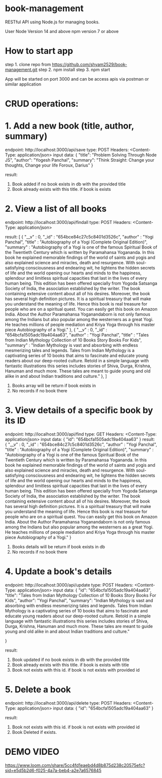 # book-management

RESTful API using Node.js for managing books.

User Node Version 14 and above
npm version 7 or above

# How to start app

step 1. clone repo from https://github.com/shyam2529/book-management.git
step 2. npm install
step 3. npm start

App will be started on port 3000 and can be access apis via postman or similar application


# CRUD operations: 

# 1. Add a new book (title, author, summary)

endpoint: http://localhost:3000/api/save
type: POST
Headers: <Content-Type: application/json>
input data: 
{
	"title": "Problem Solving Through Node JS", 
	"author": "Yogesh Panchal",
	"summary": "Think Straight: Change your thoughts, Change your life Foroux, Darius"
}

result:

1. Book added if no book exists in db with the provided title
2. Book already exists with this title. if book is exists

# 2. View a list of all books

endpoint: http://localhost:3000/api/findall
type: POST
Headers: <Content-Type: application/json>

result:
[
  {
    "__v" : 0,
    "_id" : "654bce84c27c5c8401d3526c",
    "author" : "Yogi Panchal",
    "title" : "Autobiography of a Yogi (Complete Original Edition)",
    "summary" : "Autobiography of a Yogi is one of the famous Spiritual Book of the Twentieth Century which is written by Paramahansa Yogananda. In this book he explained memorable findings of the world of saints and yogis and also explained science and miracles, death and resurgence. With soul-satisfying consciousness and endearing wit, he lightens the hidden secrets of life and the world opening our hearts and minds to the happiness, splendour and limitless spiritual capacities that last in the lives of every human being. This edition has been offered specially from Yogoda Satsanga Society of India, the association established by the writer. The book containing extensive content about all of his desires. Moreover, the book has several high definition pictures. It is a spiritual treasury that will make you understand the meaning of life. Hence this book is real treasure for people who are on a spiritual quest. You can easily get this book on Amazon India. About the Author Paramahansa Yoganandaborn is not only famous among the Indians but also popular among the westerners as a great Yogi. He teaches millions of people mediation and Kriya Yoga through his master piece Autobiography of a Yogi."
  },
  {
    "__v" : 0,
    "_id" : "654bcfa1505adc19a404aa63",
    "author" : "Yogi Panchal",
    "title" : "Tales from Indian Mythology Collection of 10 Books Story Books For Kids",
    "summary" : "Indian Mythology is vast and absorbing with endless mesmerizing tales and legends. Tales from Indian Mythology is a captivating series of 10 books that aims to fascinate and educate young readers about our deep-rooted culture. Retold in a simple language with fantastic illustrations this series includes stories of Shiva, Durga, Krishna, Hanuman and much more. These tales are meant to guide young and old alike in and about Indian traditions and culture."
  },
]
1. Books array will be return if book exists in
2. No records if no book there

# 3. View details of a specific book by its ID


endpoint: http://localhost:3000/api/find
type: GET
Headers: <Content-Type: application/json>
input data:
{
	"id": "654bcfa1505adc19a404aa63"
}
result:
  {
    "__v" : 0,
    "_id" : "654bce84c27c5c8401d3526c",
    "author" : "Yogi Panchal",
    "title" : "Autobiography of a Yogi (Complete Original Edition)",
    "summary" : "Autobiography of a Yogi is one of the famous Spiritual Book of the Twentieth Century which is written by Paramahansa Yogananda. In this book he explained memorable findings of the world of saints and yogis and also explained science and miracles, death and resurgence. With soul-satisfying consciousness and endearing wit, he lightens the hidden secrets of life and the world opening our hearts and minds to the happiness, splendour and limitless spiritual capacities that last in the lives of every human being. This edition has been offered specially from Yogoda Satsanga Society of India, the association established by the writer. The book containing extensive content about all of his desires. Moreover, the book has several high definition pictures. It is a spiritual treasury that will make you understand the meaning of life. Hence this book is real treasure for people who are on a spiritual quest. You can easily get this book on Amazon India. About the Author Paramahansa Yoganandaborn is not only famous among the Indians but also popular among the westerners as a great Yogi. He teaches millions of people mediation and Kriya Yoga through his master piece Autobiography of a Yogi."
  }
1. Books details will be return if book exists in db
2. No records if no book there


# 4. Update a book's details


endpoint: http://localhost:3000/api/update
type: POST
Headers: <Content-Type: application/json>
input data: 
{
	"id": "654bcfa1505adc19a404aa63",
	"title": "Tales from Indian Mythology Collection of 10 Books Story Books For Kids", 
	"author": "Yogi Panchal",
	"summary": "Indian Mythology is vast and absorbing with endless mesmerizing tales and legends. Tales from Indian Mythology is a captivating series of 10 books that aims to fascinate and educate young readers about our deep-rooted culture. Retold in a simple language with fantastic illustrations this series includes stories of Shiva, Durga, Krishna, Hanuman and much more. These tales are meant to guide young and old alike in and about Indian traditions and culture."

}

result:

1. Book updated if no book exists in db with the provided title
2. Book already exists with this title. if book is exists with title
3. Book not exists with this id. if book is not exists with provided id


# 5. Delete a book

endpoint: http://localhost:3000/api/delete
type: POST
Headers: <Content-Type: application/json>
input data: 
{
	"id": "654bcfa1505adc19a404aa63"
}

result:

1. Book not exists with this id. if book is not exists with provided id
2. Book Deleted if exists.


# DEMO VIDEO

https://www.loom.com/share/5cc4fd1eaebd4d8b875d238c20575efc?sid=e5d5b2d6-f025-4a7a-beb4-a2e7a6576845



